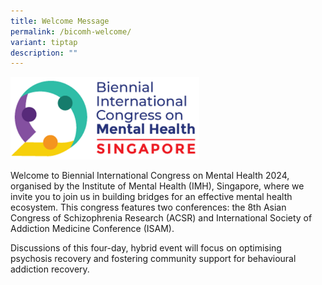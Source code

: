 ```yaml
---
title: Welcome Message
permalink: /bicomh-welcome/
variant: tiptap
description: ""
---
```

<div class="isomer-image-wrapper">
<img style="width: 60%;" height="auto" width="100%" alt="" src="/images/Logos/BICOMHLogo2.png">
</div>
<p>Welcome to Biennial International Congress on Mental Health 2024, organised
by the Institute of Mental Health (IMH), Singapore, where we invite you
to join us in building bridges for an effective mental health ecosystem.
This congress features two conferences: the 8th Asian Congress of Schizophrenia
Research (ACSR) and International Society of Addiction Medicine Conference
(ISAM).</p>
<p>Discussions of this four-day, hybrid event will focus on optimising psychosis
recovery and fostering community support for behavioural addiction recovery.</p>